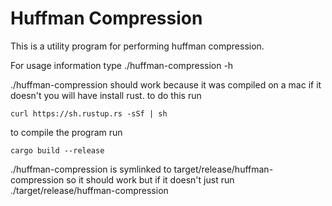 # Huffman Compression
This is a utility program for performing huffman compression.

For usage information type ./huffman-compression -h

./huffman-compression should work because it was compiled on a mac
if it doesn't you will have install rust.
to do this run 
```
curl https://sh.rustup.rs -sSf | sh
```
to compile the program run 
```
cargo build --release
```
./huffman-compression is symlinked to target/release/huffman-compression so it should work but if it doesn't just run ./target/release/huffman-compression
